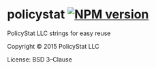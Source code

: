 # policystat [![NPM version](https://badge.fury.io/js/policystat.svg)](http://badge.fury.io/js/policystat) 

PolicyStat LLC strings for easy reuse

Copyright © 2015 PolicyStat LLC

License: BSD 3–Clause
